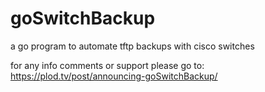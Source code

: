 # goSwitchBackup
a go program to automate tftp backups with cisco switches

for any info comments or support please go to: https://plod.tv/post/announcing-goSwitchBackup/

